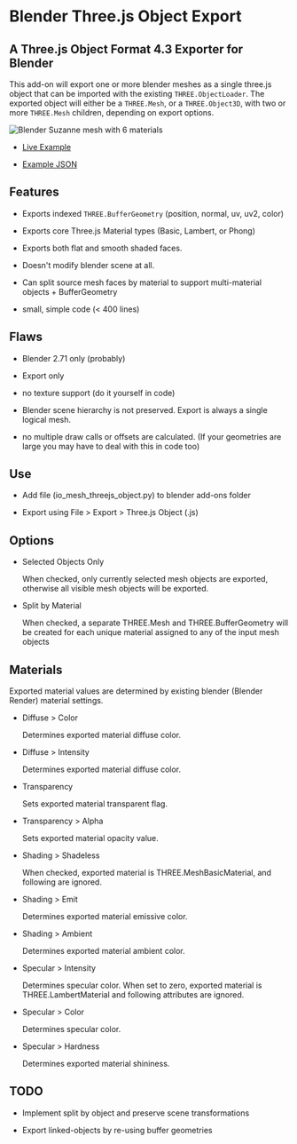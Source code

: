 Blender Three.js Object Export
==============================

A Three.js Object Format 4.3 Exporter for Blender
-------------------------------------------------

This add-on will export one or more blender meshes as a single three.js object that can be imported
with the existing `THREE.ObjectLoader`. The exported object will either be a `THREE.Mesh`, or a 
`THREE.Object3D`, with two or more `THREE.Mesh` children, depending on export options.

![Blender Suzanne mesh with 6 materials](https://satori99.github.io/threejs-blender-export/suzanne.png)

 - [Live Example](https://satori99.github.io/threejs-blender-export/index.html)
 
 - [Example JSON](https://satori99.github.io/threejs-blender-export/suzanne.js)

## Features ##

 - Exports indexed `THREE.BufferGeometry` (position, normal, uv, uv2, color)

 - Exports core Three.js Material types (Basic, Lambert, or Phong)

 - Exports both flat and smooth shaded faces.

 - Doesn't modify blender scene at all.

 - Can split source mesh faces by material to support multi-material objects + BufferGeometry

 - small, simple code (< 400 lines)

## Flaws ##

 - Blender 2.71 only (probably)

 - Export only

 - no texture support (do it yourself in code)

 - Blender scene hierarchy is not preserved. Export is always a single logical mesh.

 - no multiple draw calls or offsets are calculated. (If your geometries are large
   you may have to deal with this in code too)

## Use ##

 - Add file (io_mesh_threejs_object.py) to blender add-ons folder

 - Export using File > Export > Three.js Object (.js)

## Options ##

 - Selected Objects Only

    When checked, only currently selected mesh objects are exported, otherwise 
    all visible mesh objects will be exported.

 - Split by Material

	When checked, a separate THREE.Mesh and THREE.BufferGeometry will be created for each
	unique material	assigned to any of the input mesh objects

## Materials ##

Exported material values are determined by existing blender (Blender Render) material settings.

 *	Diffuse > Color

	Determines exported material diffuse color.

 *	Diffuse > Intensity
 
	Determines exported material diffuse color.

 *	Transparency
 
	Sets exported material transparent flag.

 *	Transparency > Alpha

	Sets exported material opacity value.
 
 *	Shading > Shadeless

	When checked, exported material is THREE.MeshBasicMaterial, and following
	 are ignored.

 *	Shading > Emit

	Determines exported material emissive color.

 *	Shading > Ambient

	Determines exported material ambient color.

 *	Specular > Intensity
 
	Determines specular color. When set to zero, exported material is THREE.LambertMaterial
	and following attributes are ignored.

 *	Specular > Color

	Determines specular color.

 *	Specular > Hardness

 	Determines exported material shininess.

## TODO ##

 - Implement split by object and preserve scene transformations

 - Export linked-objects by re-using buffer geometries
 